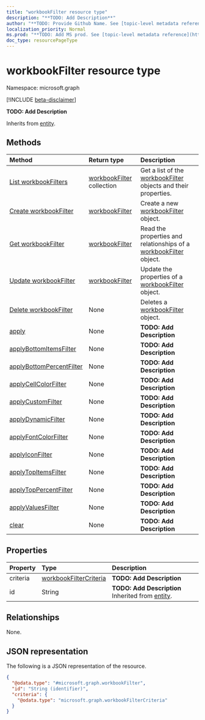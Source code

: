 ```yaml
---
title: "workbookFilter resource type"
description: "**TODO: Add Description**"
author: "**TODO: Provide Github Name. See [topic-level metadata reference](https://msgo.azurewebsites.net/add/document/guidelines/metadata.html#topic-level-metadata)**"
localization_priority: Normal
ms.prod: "**TODO: Add MS prod. See [topic-level metadata reference](https://msgo.azurewebsites.net/add/document/guidelines/metadata.html#topic-level-metadata)**"
doc_type: resourcePageType
---
```


# workbookFilter resource type

Namespace: microsoft.graph

[!INCLUDE [beta-disclaimer](../../includes/beta-disclaimer.md)]

**TODO: Add Description**


Inherits from [entity](../resources/entity.md).

## Methods
|Method|Return type|Description|
|:---|:---|:---|
|[List workbookFilters](../api/workbookfilter-list.md)|[workbookFilter](../resources/workbookfilter.md) collection|Get a list of the [workbookFilter](../resources/workbookfilter.md) objects and their properties.|
|[Create workbookFilter](../api/workbookfilter-create.md)|[workbookFilter](../resources/workbookfilter.md)|Create a new [workbookFilter](../resources/workbookfilter.md) object.|
|[Get workbookFilter](../api/workbookfilter-get.md)|[workbookFilter](../resources/workbookfilter.md)|Read the properties and relationships of a [workbookFilter](../resources/workbookfilter.md) object.|
|[Update workbookFilter](../api/workbookfilter-update.md)|[workbookFilter](../resources/workbookfilter.md)|Update the properties of a [workbookFilter](../resources/workbookfilter.md) object.|
|[Delete workbookFilter](../api/workbookfilter-delete.md)|None|Deletes a [workbookFilter](../resources/workbookfilter.md) object.|
|[apply](../api/workbookfilter-apply.md)|None|**TODO: Add Description**|
|[applyBottomItemsFilter](../api/workbookfilter-applybottomitemsfilter.md)|None|**TODO: Add Description**|
|[applyBottomPercentFilter](../api/workbookfilter-applybottompercentfilter.md)|None|**TODO: Add Description**|
|[applyCellColorFilter](../api/workbookfilter-applycellcolorfilter.md)|None|**TODO: Add Description**|
|[applyCustomFilter](../api/workbookfilter-applycustomfilter.md)|None|**TODO: Add Description**|
|[applyDynamicFilter](../api/workbookfilter-applydynamicfilter.md)|None|**TODO: Add Description**|
|[applyFontColorFilter](../api/workbookfilter-applyfontcolorfilter.md)|None|**TODO: Add Description**|
|[applyIconFilter](../api/workbookfilter-applyiconfilter.md)|None|**TODO: Add Description**|
|[applyTopItemsFilter](../api/workbookfilter-applytopitemsfilter.md)|None|**TODO: Add Description**|
|[applyTopPercentFilter](../api/workbookfilter-applytoppercentfilter.md)|None|**TODO: Add Description**|
|[applyValuesFilter](../api/workbookfilter-applyvaluesfilter.md)|None|**TODO: Add Description**|
|[clear](../api/workbookfilter-clear.md)|None|**TODO: Add Description**|

## Properties
|Property|Type|Description|
|:---|:---|:---|
|criteria|[workbookFilterCriteria](../resources/workbookfiltercriteria.md)|**TODO: Add Description**|
|id|String|**TODO: Add Description** Inherited from [entity](../resources/entity.md).|

## Relationships
None.

## JSON representation
The following is a JSON representation of the resource.
<!-- {
  "blockType": "resource",
  "keyProperty": "id",
  "@odata.type": "microsoft.graph.workbookFilter",
  "baseType": "microsoft.graph.entity",
  "openType": false
}
-->
``` json
{
  "@odata.type": "#microsoft.graph.workbookFilter",
  "id": "String (identifier)",
  "criteria": {
    "@odata.type": "microsoft.graph.workbookFilterCriteria"
  }
}
```

